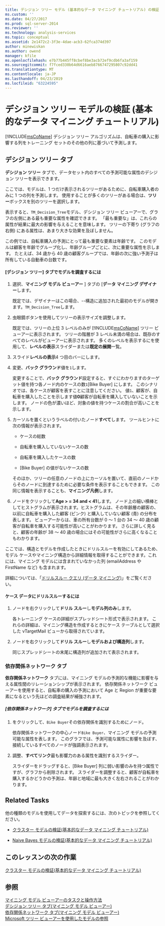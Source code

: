 ```yaml
---
title: デシジョン ツリー モデル (基本的なデータ マイニング チュートリアル) の検証 |Microsoft Docs
ms.custom: ''
ms.date: 04/27/2017
ms.prod: sql-server-2014
ms.reviewer: ''
ms.technology: analysis-services
ms.topic: conceptual
ms.assetid: 2e1472c2-3f3e-4dae-acb3-62fca374d397
author: minewiskan
ms.author: owend
manager: kfile
ms.openlocfilehash: e7b77b445ff8cbef8be3acb72ef9cdb6fa3af159
ms.sourcegitcommit: f7fced330b64d6616aeb8766747295807c92dd41
ms.translationtype: MT
ms.contentlocale: ja-JP
ms.lasthandoff: 04/23/2019
ms.locfileid: "63224595"
---
```

# <a name="exploring-the-decision-tree-model-basic-data-mining-tutorial"></a>デシジョン ツリー モデルの検証 (基本的なデータ マイニング チュートリアル)
  [!INCLUDE[msCoName](../includes/msconame-md.md)] デシジョン ツリー アルゴリズムは、自転車の購入に影響する列をトレーニング セットのその他の列に基づいて予測します。  
  

  
##  <a name="Decision_Tree_Tab"></a> デシジョン ツリー タブ  
 **デシジョン ツリー**  タブで、データセット内のすべての予測可能な属性のデシジョン ツリーを表示できます。  
  
 ここでは、モデルは、1 つだけ表示されるツリーがあるために、自転車購入者のみに 1 つの列を予測します。 使用することが多くのツリーがある場合は、**ツリー**ボックスを別のツリーを選択します。  
  
 表示すると、`TM_Decision_Tree`モデル、デシジョン ツリー ビューアーで、グラフの左側にある最も重要な属性を確認できます。 「最も重要な」は、これらの属性が結果に最大の影響を与えることを意味します。 ツリーの下寄り (グラフの右側) にある属性は、あまり大きな効果を及ぼしません。  
  
 この例では、自転車購入の予測にとって最も重要な要素は年齢です。 このモデルは顧客を年齢でグループ化し、年齢グループごとに、次に重要な属性を示します。 たとえば、34 歳から 40 歳の顧客グループでは、年齢の次に強い予測子は所有している自動車の台数です。  
  
#### <a name="to-explore-the-model-in-the-decision-tree-tab"></a>[デシジョン ツリー] タブでモデルを調査するには  
  
1.  選択、**マイニング モデル ビューアー** ] タブの [**データ マイニング デザイナー**します。  
  
     既定では、デザイナーはこの場合、--構造に追加された最初のモデルが開きます。`TM_Decision_Tree`します。  
  
2.  虫眼鏡ボタンを使用してツリーの表示サイズを調整します。  
  
     既定では、ツリーの上位 3 レベルのみが [!INCLUDE[msCoName](../includes/msconame-md.md)] ツリー ビューアーに表示されます。 ツリーの階層が 3 レベル未満の場合は、既存のすべてのレベルがビューアーに表示されます。 多くのレベルを表示するにを使用して、**レベルの表示**スライダーまたは**既定の展開**一覧。  
  
3.  スライド**レベルの表示**4 つ目のバーにします。  
  
4.  変更、**バック グラウンド**値を`1`します。  
  
     変更することで、**バック グラウンド**設定すると、すぐにわかりますのターゲット値を持つ各ノード内のケースの数`1`[Bike Buyer] にします。 このシナリオでは、各ケースが顧客を表すことに注意してください。 値`1`、顧客が、自転車を購入したことを示します値**0**顧客が自転車を購入していないことを示します。 ノードの色が濃いほど、対象の値を持つケースの割合が高いことを示します。  
  
5.  カーソルを置くというラベルの付いたノード**すべて**します。 ツールヒントに次の情報が表示されます。  
  
    -   ケースの総数  
  
    -   自転車を購入していないケースの数  
  
    -   自転車を購入したケースの数  
  
    -   [Bike Buyer] の値がないケースの数  
  
     そのほか、ツリーの任意のノードの上にカーソルを置いて、直前のノードからそのノードに到達するために必要な条件を表示することもできます。 この同じ情報を表示することも、**マイニング凡例**します。  
  
6.  ノードをクリックして**Age > = 34 and < 41**します。 ノード上の細い横棒としてヒストグラムが表示されます。ヒストグラムは、その年齢層の顧客の、以前に自転車を購入した顧客 (ピンク) と購入していない顧客 (青) の分布を表します。 ビューアーからは、車の所有台数が 0 ～ 1 台の 34 ～ 40 歳の顧客が自転車を購入する可能性が高いことがわかります。 さらに詳しく見ると、顧客の年齢が 38 ～ 40 歳の場合にはその可能性がさらに高くなることもわかります。  
  
 ここでは、構造とモデルを作成したときにドリルスルーを有効にしてあるため、モデル ケースやマイニング構造から詳細情報を取得することができます。これには、マイニング モデルには含まれていなかった列 (emailAddress や FirstName など) も含まれます。  
  
 詳細については、「[ドリルスルー クエリ (データ マイニング)](../../2014/analysis-services/data-mining/drillthrough-queries-data-mining.md)」をご覧ください。  
  
#### <a name="to-drill-through-to-case-data"></a>ケース データにドリルスルーするには  
  
1.  ノードを右クリックして**ドリル スルー**し**モデル列のみ**します。  
  
     各トレーニング ケースの詳細がスプレッドシート形式で表示されます。 これらの詳細は、マイニング構造を作成するときにケース テーブルとして選択した vTargetMail ビューから取得されています。  
  
2.  ノードを右クリックして**ドリル スルー**し**モデルおよび構造列**します。  
  
     同じスプレッドシートの末尾に構造列が追加されて表示されます。  
  
  
###  <a name="Dependency_Network_Tab"></a> 依存関係ネットワーク タブ  
 **依存関係ネットワーク** タブには、マイニング モデルの予測的な機能に影響を与える属性間のリレーションシップが表示されます。 依存関係ネットワーク ビューアーを使用すると、自転車の購入の予測において Age と Region が重要な要素になるという先ほどの調査結果が補強されます。  
  
##### <a name="to-explore-the-model-in-the-dependency-network-tab"></a>[依存関係ネットワーク] タブでモデルを調査するには  
  
1.  をクリックして、`Bike Buyer`その依存関係を識別するためにノード。  
  
     依存関係ネットワークの中心ノード`Bike Buyer`、マイニング モデルの予測可能な属性を表します。 このグラフでは、予測可能な属性に影響を及ぼす、接続しているすべてのノードが強調表示されます。  
  
2.  調整、**すべてリンク**最も影響力のある属性を識別するスライダー。  
  
     スライダーをドラッグすると、[Bike Buyer] 列に弱い影響のみを持つ属性ですが、グラフから削除されます。 スライダーを調整すると、顧客が自転車を購入するかどうかの予測は、年齢と地域に最も大きく左右されることがわかります。  
  
## <a name="related-tasks"></a>Related Tasks  
 他の種類のモデルを使用してデータを探索するには、次のトピックを参照してください。  
  
-   [クラスター モデルの検証&#40;基本的なデータ マイニング チュートリアル&#41;](../../2014/tutorials/exploring-the-clustering-model-basic-data-mining-tutorial.md)  
  
-   [Naive Bayes モデルの検証&#40;基本的なデータ マイニング チュートリアル&#41;](../../2014/tutorials/exploring-the-naive-bayes-model-basic-data-mining-tutorial.md)  
  
## <a name="next-task-in-lesson"></a>このレッスンの次の作業  
 [クラスター モデルの検証&#40;基本的なデータ マイニング チュートリアル&#41;](../../2014/tutorials/exploring-the-clustering-model-basic-data-mining-tutorial.md)  
  
## <a name="see-also"></a>参照  
 [マイニング モデル ビューアーのタスクと操作方法](../../2014/analysis-services/data-mining/mining-model-viewer-tasks-and-how-tos.md)   
 [デシジョン ツリー タブ&#40;マイニング モデル ビューアー&#41;](../../2014/analysis-services/decision-tree-tab-mining-model-viewer.md)   
 [依存関係ネットワーク タブ&#40;マイニング モデル ビューアー&#41;](../../2014/analysis-services/dependency-network-tab-mining-model-viewer.md)   
 [Microsoft ツリー ビューアーを使用したモデルの参照](../../2014/analysis-services/data-mining/browse-a-model-using-the-microsoft-tree-viewer.md)  
  
  
